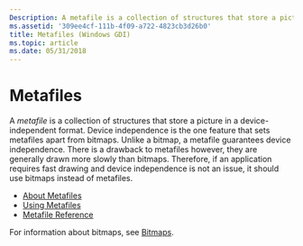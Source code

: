 ```yaml
---
Description: A metafile is a collection of structures that store a picture in a device-independent format.
ms.assetid: '309ee4cf-111b-4f09-a722-4823cb3d26b0'
title: Metafiles (Windows GDI)
ms.topic: article
ms.date: 05/31/2018
---
```


# Metafiles

A *metafile* is a collection of structures that store a picture in a device-independent format. Device independence is the one feature that sets metafiles apart from bitmaps. Unlike a bitmap, a metafile guarantees device independence. There is a drawback to metafiles however, they are generally drawn more slowly than bitmaps. Therefore, if an application requires fast drawing and device independence is not an issue, it should use bitmaps instead of metafiles.

-   [About Metafiles](about-metafiles.md)
-   [Using Metafiles](using-metafiles.md)
-   [Metafile Reference](metafile-reference.md)

For information about bitmaps, see [Bitmaps](bitmaps.md).

 

 



